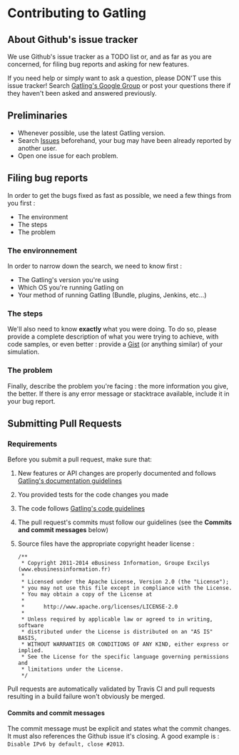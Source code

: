 # Contributing to Gatling

## About Github's issue tracker

We use Github's issue tracker as a TODO list or, and as far as you are concerned, for filing bug reports and asking for new features.
 
If you need help or simply want to ask a question, please DON'T use this issue tracker!
Search [Gatling's Google Group](https://groups.google.com/forum/#!forum/gatling) or post your questions there if they haven't been asked and answered previously.

## Preliminaries 

* Whenever possible, use the latest Gatling version.
* Search [Issues](https://github.com/gatling/gatling/issues) beforehand, your bug may have been already reported by another user.
* Open one issue for each problem.


## Filing bug reports

In order to get the bugs fixed as fast as possible, we need a few things from you first :
 
* The environment
* The steps
* The problem

### The environnement

In order to narrow down the search, we need to know first :

* The Gatling's version you're using 
* Which OS you're running Gatling on
* Your method of running Gatling (Bundle, plugins, Jenkins, etc...)


### The steps

We'll also need to know **exactly** what you were doing.
To do so, please provide a complete description of what you were trying to achieve, with code samples, or even better : provide a [Gist](https://gist.github.com/) (or anything similar) of your simulation.

### The problem

Finally, describe the problem you're facing : the more information you give, the better.
If there is any error message or stacktrace available, include it in your bug report.

## Submitting Pull Requests

### Requirements

Before you submit a pull request, make sure that:

1. New features or API changes are properly documented and follows [Gatling's documentation guidelines](http://gatling.io/docs/2.0.0-RC3/developing_gatling/doc_guidelines.html)
2. You provided tests for the code changes you made
3. The code follows [Gatling's code guidelines](http://gatling.io/docs/2.0.0-RC3/developing_gatling/dev_guidelines.html)
4. The pull request's commits must follow our guidelines (see the **Commits and commit messages** below)
5. Source files have the appropriate copyright header license :

	```
	/**
 	 * Copyright 2011-2014 eBusiness Information, Groupe Excilys (www.ebusinessinformation.fr)
 	 *
	 * Licensed under the Apache License, Version 2.0 (the "License");
	 * you may not use this file except in compliance with the License.
	 * You may obtain a copy of the License at
 	 * 
	 * 		http://www.apache.org/licenses/LICENSE-2.0
 	 *
 	 * Unless required by applicable law or agreed to in writing, software
	 * distributed under the License is distributed on an "AS IS" BASIS,
	 * WITHOUT WARRANTIES OR CONDITIONS OF ANY KIND, either express or implied.
	 * See the License for the specific language governing permissions and
	 * limitations under the License.
	 */
 	``` 

Pull requests are automatically validated by Travis CI and pull requests resulting in a build failure won't obviously be merged.

#### Commits and commit messages

The commit message must be explicit and states what the commit changes. It must also references the Github issue it's closing.
A good example is : `Disable IPv6 by default, close #2013`.
